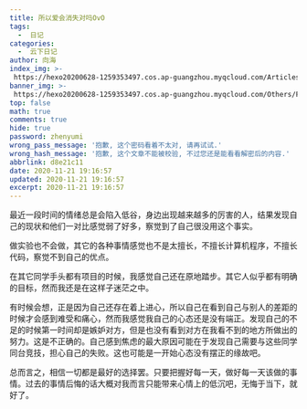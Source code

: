 ```yaml
---
title: 所以爱会消失对吗OvO
tags:
  -  日记
categories:
  -  云下日记
author: 向海
index_img: >-
 https://hexo20200628-1259353497.cos.ap-guangzhou.myqcloud.com/Articles/Diary/Diary.png
banner_img: >-
 https://hexo20200628-1259353497.cos.ap-guangzhou.myqcloud.com/Others/Fluid/post/post2.jpg
top: false
math: true
comments: true
hide: true
password: zhenyumi
wrong_pass_message: '抱歉, 这个密码看着不太对, 请再试试.'
wrong_hash_message: '抱歉, 这个文章不能被校验, 不过您还是能看看解密后的内容.'
abbrlink: d8e21c11
date: 2020-11-21 19:16:57
updated: 2020-11-21 19:16:57
excerpt: 2020-11-21 19:16:57
---
```


最近一段时间的情绪总是会陷入低谷，身边出现越来越多的厉害的人，结果发现自己的现状和他们一对比感觉弱了好多，察觉到了自己很没用这个事实。

做实验也不会做，其它的各种事情感觉也不是太擅长，不擅长计算机程序，不擅长代码，察觉不到自己的优点。

在其它同学手头都有项目的时候，我感觉自己还在原地踏步。其它人似乎都有明确的目标，然而我还是在这样子迷茫之中。

有时候会想，正是因为自己还存在着上进心，所以自己在看到自己与别人的差距的时候才会感到难受和痛心，然而我感觉我自己的心态还是没有端正。发现自己的不足的时候第一时间却是嫉妒对方，但是也没有看到对方在我看不到的地方所做出的努力。这是不正确的。自己感到焦虑的最大原因可能在于发现自己需要与这些同学同台竞技，担心自己的失败。这也可能是一开始心态没有摆正的缘故吧。

总而言之，相信一切都是最好的选择罢。只要把握好每一天，做好每一天该做的事情。过去的事情后悔的话大概对我而言只能带来心情上的低沉吧，无悔于当下，就好了。